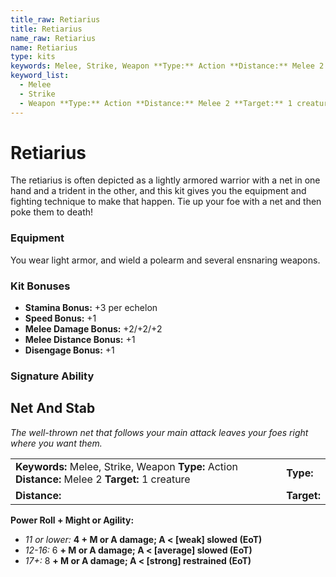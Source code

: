 ```yaml
---
title_raw: Retiarius
title: Retiarius
name_raw: Retiarius
name: Retiarius
type: kits
keywords: Melee, Strike, Weapon **Type:** Action **Distance:** Melee 2 **Target:** 1 creature
keyword_list:
  - Melee
  - Strike
  - Weapon **Type:** Action **Distance:** Melee 2 **Target:** 1 creature
---
```


# Retiarius

The retiarius is often depicted as a lightly armored warrior with a net in one hand and a trident in the other, and this kit gives you the equipment and fighting technique to make that happen. Tie up your foe with a net and then poke them to death!

### Equipment

You wear light armor, and wield a polearm and several ensnaring weapons.

### Kit Bonuses

- **Stamina Bonus:** +3 per echelon
- **Speed Bonus:** +1
- **Melee Damage Bonus:** +2/+2/+2
- **Melee Distance Bonus:** +1
- **Disengage Bonus:** +1

### Signature Ability

## Net And Stab

*The well-thrown net that follows your main attack leaves your foes right where you want them.*

|                                                                                                   |             |
| :------------------------------------------------------------------------------------------------ | :---------- |
| **Keywords:** Melee, Strike, Weapon **Type:** Action **Distance:** Melee 2 **Target:** 1 creature | **Type:**   |
| **Distance:**                                                                                     | **Target:** |

**Power Roll + Might or Agility:**

- *11 or lower:* **4 + M or A damage; A \< \[weak\] slowed (EoT)**
- *12-16:* 6 **+ M or A damage; A \< \[average\] slowed (EoT)**
- *17+:* 8 **+ M or A damage; A \< \[strong\] restrained (EoT)**
